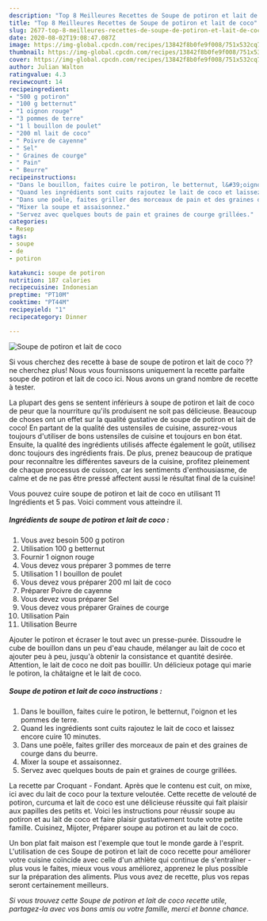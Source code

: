 ```yaml
---
description: "Top 8 Meilleures Recettes de Soupe de potiron et lait de coco"
title: "Top 8 Meilleures Recettes de Soupe de potiron et lait de coco"
slug: 2677-top-8-meilleures-recettes-de-soupe-de-potiron-et-lait-de-coco
date: 2020-08-02T19:08:47.087Z
image: https://img-global.cpcdn.com/recipes/13842f8b0fe9f008/751x532cq70/soupe-de-potiron-et-lait-de-coco-photo-principale-de-la-recette.jpg
thumbnail: https://img-global.cpcdn.com/recipes/13842f8b0fe9f008/751x532cq70/soupe-de-potiron-et-lait-de-coco-photo-principale-de-la-recette.jpg
cover: https://img-global.cpcdn.com/recipes/13842f8b0fe9f008/751x532cq70/soupe-de-potiron-et-lait-de-coco-photo-principale-de-la-recette.jpg
author: Julian Walton
ratingvalue: 4.3
reviewcount: 14
recipeingredient:
- "500 g potiron"
- "100 g betternut"
- "1 oignon rouge"
- "3 pommes de terre"
- "1 l bouillon de poulet"
- "200 ml lait de coco"
- " Poivre de cayenne"
- " Sel"
- " Graines de courge"
- " Pain"
- " Beurre"
recipeinstructions:
- "Dans le bouillon, faites cuire le potiron, le betternut, l&#39;oignon et les pommes de terre."
- "Quand les ingrédients sont cuits rajoutez le lait de coco et laissez encore cuire 10 minutes."
- "Dans une poêle, faites griller des morceaux de pain et des graines de courge dans du beurre."
- "Mixer la soupe et assaisonnez."
- "Servez avec quelques bouts de pain et graines de courge grillées."
categories:
- Resep
tags:
- soupe
- de
- potiron

katakunci: soupe de potiron 
nutrition: 187 calories
recipecuisine: Indonesian
preptime: "PT10M"
cooktime: "PT44M"
recipeyield: "1"
recipecategory: Dinner

---
```



![Soupe de potiron et lait de coco](https://img-global.cpcdn.com/recipes/13842f8b0fe9f008/751x532cq70/soupe-de-potiron-et-lait-de-coco-photo-principale-de-la-recette.jpg)

Si vous cherchez des recette à base de soupe de potiron et lait de coco ?? ne cherchez plus! Nous vous fournissons uniquement la recette parfaite soupe de potiron et lait de coco ici. Nous avons un grand nombre de recette à tester.

La plupart des gens se sentent inférieurs à soupe de potiron et lait de coco de peur que la nourriture qu'ils produisent ne soit pas délicieuse. Beaucoup de choses ont un effet sur la qualité gustative de soupe de potiron et lait de coco! En partant de la qualité des ustensiles de cuisine, assurez-vous toujours d'utiliser de bons ustensiles de cuisine et toujours en bon état. Ensuite, la qualité des ingrédients utilisés affecte également le goût, utilisez donc toujours des ingrédients frais. De plus, prenez beaucoup de pratique pour reconnaître les différentes saveurs de la cuisine, profitez pleinement de chaque processus de cuisson, car les sentiments d'enthousiasme, de calme et de ne pas être pressé affectent aussi le résultat final de la cuisine!

<!--inarticleads1-->

Vous pouvez cuire soupe de potiron et lait de coco en utilisant 11 Ingrédients et 5 pas. Voici comment vous atteindre il.

##### Ingrédients de soupe de potiron et lait de coco :

1. Vous avez besoin 500 g potiron
1. Utilisation 100 g betternut
1. Fournir 1 oignon rouge
1. Vous devez vous préparer 3 pommes de terre
1. Utilisation 1 l bouillon de poulet
1. Vous devez vous préparer 200 ml lait de coco
1. Préparer  Poivre de cayenne
1. Vous devez vous préparer  Sel
1. Vous devez vous préparer  Graines de courge
1. Utilisation  Pain
1. Utilisation  Beurre


Ajouter le potiron et écraser le tout avec un presse-purée. Dissoudre le cube de bouillon dans un peu d&#39;eau chaude, mélanger au lait de coco et ajouter peu à peu, jusqu&#39;à obtenir la consistance et quantité desirée. Attention, le lait de coco ne doit pas bouillir. Un délicieux potage qui marie le potiron, la châtaigne et le lait de coco. 

<!--inarticleads2-->

##### Soupe de potiron et lait de coco instructions :

1. Dans le bouillon, faites cuire le potiron, le betternut, l&#39;oignon et les pommes de terre.
1. Quand les ingrédients sont cuits rajoutez le lait de coco et laissez encore cuire 10 minutes.
1. Dans une poêle, faites griller des morceaux de pain et des graines de courge dans du beurre.
1. Mixer la soupe et assaisonnez.
1. Servez avec quelques bouts de pain et graines de courge grillées.


La recette par Croquant - Fondant. Après que le contenu est cuit, on mixe, ici avec du lait de coco pour la texture veloutée. Cette recette de velouté de potiron, curcuma et lait de coco est une délicieuse réussite qui fait plaisir aux papilles des petits et. Voici les instructions pour réussir soupe au potiron et au lait de coco et faire plaisir gustativement toute votre petite famille. Cuisinez, Mijoter, Préparer soupe au potiron et au lait de coco. 

<!--inarticleads1-->

<p>
Un bon plat fait maison est l'exemple que tout le monde garde à l'esprit. L'utilisation de ces Soupe de potiron et lait de coco recette pour améliorer votre cuisine coïncide avec celle d'un athlète qui continue de s'entraîner - plus vous le faites, mieux vous vous améliorez, apprenez le plus possible sur la préparation des aliments. Plus vous avez de recette, plus vos repas seront certainement meilleurs.
</p>

<p>
<i>Si vous trouvez cette Soupe de potiron et lait de coco recette utile, partagez-la avec vos bons amis ou votre famille, merci et bonne chance.</i>
</p>
